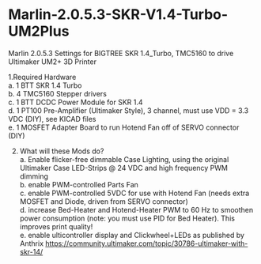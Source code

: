 # Marlin-2.0.5.3-SKR-V1.4-Turbo-UM2Plus
Marlin 2.0.5.3 Settings for BIGTREE SKR 1.4_Turbo, TMC5160 to drive Ultimaker UM2+ 3D Printer

1.Required Hardware					
  a.  1	 BTT SKR 1.4 Turbo				
  b.  4	TMC5160 Stepper drivers				
  c.  1	BTT DCDC Power Module for SKR 1.4				
  d.  1	 PT100 Pre-Amplifier (Ultimaker Style), 3 channel, must use VDD = 3.3 VDC (DIY), see KICAD files			
  e.  1	MOSFET Adapter Board to run Hotend Fan off of SERVO connector (DIY)				

2. What will these Mods do?					
	a.  Enable flicker-free dimmable Case Lighting, using the original Ultimaker Case LED-Strips @ 24 VDC and high frequency PWM dimming		
	b.  enable PWM-controlled Parts Fan				
	c.  enable PWM-controlled 5VDC for use with Hotend Fan	(needs extra MOSFET and Diode, driven from SERVO connector)			
	d.  increase Bed-Heater and Hotend-Heater PWM to 60 Hz to smoothen power consumption (note: you must use PID for Bed Heater). 
      This improves print quality!				
	e.  enable ulticontroller display and Clickwheel+LEDs as published by Anthrix https://community.ultimaker.com/topic/30786-ultimaker-with-skr-14/
